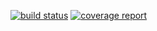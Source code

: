 [![build status](https://gitlab.com/kari.laalo/delSixTweets/badges/master/build.svg)](https://gitlab.com/kari.laalo/delSixTweets/commits/master)
[![coverage report](https://gitlab.com/kari.laalo/delSixTweets/badges/master/coverage.svg)](https://gitlab.com/kari.laalo/delSixTweets/commits/master)
